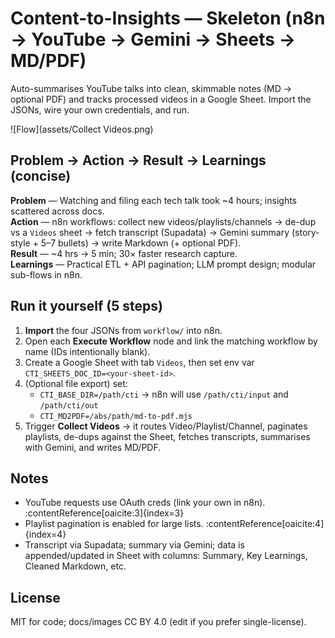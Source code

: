 # Content-to-Insights — Skeleton (n8n → YouTube → Gemini → Sheets → MD/PDF)

Auto-summarises YouTube talks into clean, skimmable notes (MD → optional PDF) and tracks processed videos in a Google Sheet. Import the JSONs, wire your own credentials, and run.

![Flow](assets/Collect Videos.png)

## Problem → Action → Result → Learnings (concise)
**Problem** — Watching and filing each tech talk took ~4 hours; insights scattered across docs.  
**Action** — n8n workflows: collect new videos/playlists/channels → de-dup vs a `Videos` sheet → fetch transcript (Supadata) → Gemini summary (story-style + 5–7 bullets) → write Markdown (+ optional PDF).  
**Result** — ~4 hrs → 5 min; 30× faster research capture.  
**Learnings** — Practical ETL + API pagination; LLM prompt design; modular sub-flows in n8n.

## Run it yourself (5 steps)
1. **Import** the four JSONs from `workflow/` into n8n.
2. Open each **Execute Workflow** node and link the matching workflow by name (IDs intentionally blank).
3. Create a Google Sheet with tab `Videos`, then set env var `CTI_SHEETS_DOC_ID=<your-sheet-id>`.
4. (Optional file export) set:
   - `CTI_BASE_DIR=/path/cti`  → n8n will use `/path/cti/input` and `/path/cti/out`
   - `CTI_MD2PDF=/abs/path/md-to-pdf.mjs`
5. Trigger **Collect Videos** → it routes Video/Playlist/Channel, paginates playlists, de-dups against the Sheet, fetches transcripts, summarises with Gemini, and writes MD/PDF.

## Notes
- YouTube requests use OAuth creds (link your own in n8n). :contentReference[oaicite:3]{index=3}
- Playlist pagination is enabled for large lists. :contentReference[oaicite:4]{index=4}
- Transcript via Supadata; summary via Gemini; data is appended/updated in Sheet with columns: Summary, Key Learnings, Cleaned Markdown, etc. 

## License
MIT for code; docs/images CC BY 4.0 (edit if you prefer single-license).
